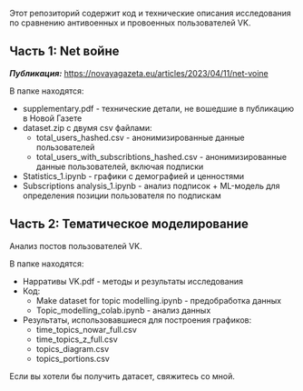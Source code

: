 Этот репозиторий содержит код и технические описания исследования по сравнению антивоенных и провоенных пользователей VK.

## Часть 1: Net войне

***Публикация:*** https://novayagazeta.eu/articles/2023/04/11/net-voine

В папке находятся:

- supplementary.pdf - технические детали, не вошедшие в публикацию в Новой Газете
- dataset.zip c двумя csv файлами:
  - total_users_hashed.csv - анонимизированные данные пользователей
  - total_users_with_subscribtions_hashed.csv - анонимизированные данные пользователей, включая подписки
- Statistics_1.ipynb - графики с демографией и ценностями
- Subscriptions analysis_1.ipynb - анализ подписок + ML-модель для определения позиции пользователя по подпискам

## Часть 2: Тематическое моделирование

Анализ постов пользователей VK. 

В папке находятся:

- Нарративы VK.pdf - методы и результаты исследования
- Код:
  - Make dataset for topic modelling.ipynb - предобработка данных
  - Topic_modelling_colab.ipynb - анализ данных
- Результаты, использовавшиеся для построения графиков:
  - time_topics_nowar_full.csv
  - time_topics_z_full.csv
  - topics_diagram.csv
  - topics_portions.csv

Если вы хотели бы получить датасет, свяжитесь со мной.

